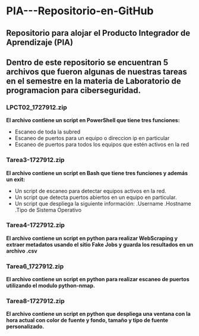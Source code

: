 # PIA---Repositorio-en-GitHub
## Repositorio para alojar el Producto Integrador de Aprendizaje (PIA)
## Dentro de este repositorio se encuentran 5 archivos que fueron algunas de nuestras tareas en el semestre en la materia de Laboratorio de programacion para ciberseguridad.

### LPCT02_1727912.zip
  **El archivo contiene un script en PowerShell que tiene tres funciones:**
  - Escaneo de toda la subred
  - Escaneo de puertos para un equipo o direccion ip en particular
  - Escaneo de puertos para todos los equipos que estén activos en la red

### Tarea3-1727912.zip
  **El archivo contiene un script en Bash que tiene tres funciones y además un exit:**
  - Un script de escaneo para detectar equipos activos en la red.
  - Un script que detecta puertos abiertos en un equipo en particular.
  - Un script que despliega la siguiente información:
    .Username
    .Hostname
    .Tipo de Sistema Operativo
    
### Tarea4-1727912.zip
  **El archivo contiene un script en python para realizar WebScraping y extraer metadatos usando el sitio Fake Jobs y guarda los resultados en un archivo .csv**
  
 
### Tarea6_1727912.zip
  **El archivo contiene un script en python para realizar escaneo de puertos utilizando el modulo python-nmap.**
  
### Tarea8-1727912.zip
  **El archivo contiene un script en python que despliega una ventana con la hora actual con color de fuente y fondo, tamaño y tipo de fuente personalizado.**
